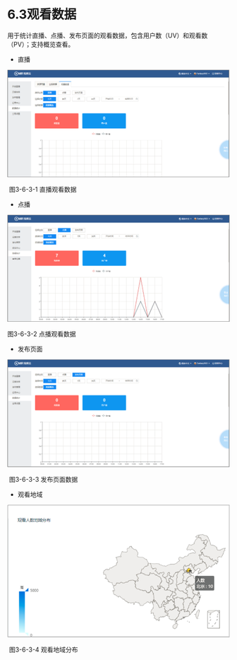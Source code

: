 # 6.3观看数据

用于统计直播、点播、发布页面的观看数据，包含用户数（UV）和观看数（PV）；支持概览查看。

- 直播

![img](../images/78.png) 

​	图3-6-3-1 直播观看数据

- 点播

![img](../images/79.png) 

图3-6-3-2 点播观看数据

- 发布页面

![img](../images/80.png) 

​	图3-6-3-3 发布页面数据

- 观看地域

![img](../images/81.png) 

​	图3-6-3-4 观看地域分布